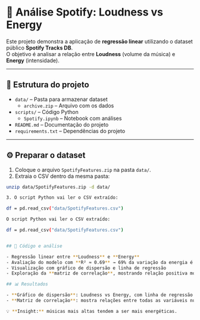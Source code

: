 # 🎵 Análise Spotify: Loudness vs Energy

Este projeto demonstra a aplicação de **regressão linear** utilizando o dataset público **Spotify Tracks DB**.  
O objetivo é analisar a relação entre **Loudness** (volume da música) e **Energy** (intensidade).

---

## 📂 Estrutura do projeto

- `data/` – Pasta para armazenar dataset  
  - `archive.zip` – Arquivo com os dados
- `scripts/` – Código Python  
  - `Spotify.ipynb` – Notebook com análises
- `README.md` – Documentação do projeto
- `requirements.txt` – Dependências do projeto



---

## ⚙️ Preparar o dataset

1. Coloque o arquivo `SpotifyFeatures.zip` na pasta `data/`.  
2. Extraia o CSV dentro da mesma pasta:

```bash
unzip data/SpotifyFeatures.zip -d data/

3. O script Python vai ler o CSV extraído:

df = pd.read_csv("data/SpotifyFeatures.csv")

O script Python vai ler o CSV extraído:

df = pd.read_csv("data/SpotifyFeatures.csv")


## 📝 Código e análise

- Regressão linear entre **Loudness** e **Energy**  
- Avaliação do modelo com **R² ≈ 0.69** → 69% da variação da energia é explicada pelo volume  
- Visualização com gráfico de dispersão e linha de regressão  
- Exploração da **matriz de correlação**, mostrando relação positiva moderada (~0.82) entre Loudness e Energy  

## 📊 Resultados

- **Gráfico de dispersão**: Loudness vs Energy, com linha de regressão  
- **Matriz de correlação**: mostra relações entre todas as variáveis numéricas  

💡 **Insight:** músicas mais altas tendem a ser mais energéticas.

